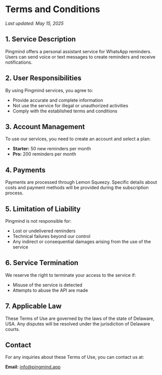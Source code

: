 # Terms and Conditions

*Last updated: May 15, 2025*

## 1. Service Description

Pingmind offers a personal assistant service for WhatsApp reminders. Users can send voice or text messages to create reminders and receive notifications.

## 2. User Responsibilities

By using Pingmind services, you agree to:

- Provide accurate and complete information
- Not use the service for illegal or unauthorized activities
- Comply with the established terms and conditions

## 3. Account Management

To use our services, you need to create an account and select a plan:

- **Starter:** 50 new reminders per month
- **Pro:** 200 reminders per month

## 4. Payments

Payments are processed through Lemon Squeezy. Specific details about costs and payment methods will be provided during the subscription process.

## 5. Limitation of Liability

Pingmind is not responsible for:

- Lost or undelivered reminders
- Technical failures beyond our control
- Any indirect or consequential damages arising from the use of the service

## 6. Service Termination

We reserve the right to terminate your access to the service if:

- Misuse of the service is detected
- Attempts to abuse the API are made

## 7. Applicable Law

These Terms of Use are governed by the laws of the state of Delaware, USA. Any disputes will be resolved under the jurisdiction of Delaware courts.

## Contact

For any inquiries about these Terms of Use, you can contact us at:

**Email:** info@pingmind.app